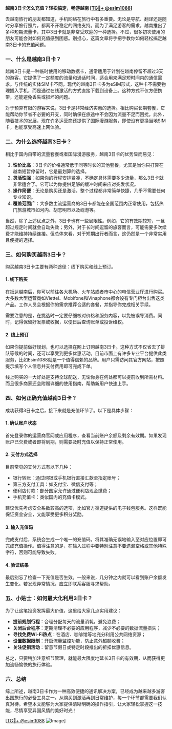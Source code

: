 **越南3日卡怎么充值？轻松搞定，畅游越南 [[TG💪+ @esim1088](https://t.me/s/esim1088)]**

去越南旅行的朋友都知道，手机网络在旅行中有多重要。无论是导航、翻译还是随时分享旅行照片，都离不开稳定的网络支持。而为了满足游客的需求，越南推出了多种短期流量卡，其中3日卡就是非常受欢迎的一种选择。不过，很多初次使用的朋友可能会对如何充值感到困惑。别担心，这篇文章将手把手教你如何轻松搞定越南3日卡的充值问题。

### 一、什么是越南3日卡？

越南3日卡是一种临时使用的移动数据卡，通常适用于计划在越南停留不超过3天的游客。它提供了一定额度的流量和通话时间，适合用来满足短时间内的通信需求。与传统的实体SIM卡不同，现代的越南3日卡多为eSIM形式，这种卡不需要物理插入手机，而是通过在线激活的方式直接下载到设备上。这种方式不仅方便携带，还能避免丢失或损坏的问题。

对于预算有限的游客来说，3日卡是非常经济实惠的选择。相比购买长期套餐，它能帮助你节省不必要的开支，同时确保在旅途中不会因为流量不足而困扰。此外，随着技术的发展，现在许多运营商还提供了国际漫游服务，即使没有更换当地SIM卡，也能享受高速上网体验。

### 二、为什么选择越南3日卡？

相比于国内自带的流量套餐或者国际漫游服务，越南3日卡的优势显而易见：

1. **性价比高**：3日卡的价格通常低于同等时长的其他套餐，尤其是当你只打算在越南短暂停留时，它是最划算的选择。
2. **灵活性强**：如果你的行程安排紧凑，不确定具体需要多少流量，那么3日卡就非常适合了。它可以为你提供足够的缓冲时间来应对突发状况。
3. **操作简便**：无论是购买还是激活，整个过程都非常简单快捷，几乎不需要任何专业知识。
4. **覆盖范围广**：大多数主流运营商的3日卡都能在全国范围内正常使用，包括热门旅游城市如河内、胡志明市以及岘港等。

当然，除了上述优点之外，3日卡也有一些局限性。例如，它的有效期较短，一旦超过规定时间就会自动失效；另外，对于长时间逗留的旅客而言，可能需要多次续费才能维持持续连接。但总体来看，对于短期出行者而言，这仍然是一个非常实用且便捷的选择。

### 三、如何购买越南3日卡？

购买越南3日卡主要有两种途径：线下购买和线上预订。

#### 1. 线下购买

在抵达越南后，你可以前往各大机场、火车站或者市中心的电信营业厅进行购买。大多数大型运营商如Viettel、Mobifone和Vinaphone都会设有专门柜台出售这类产品。工作人员会根据你的需求推荐合适的套餐，并指导你完成相关手续。

需要注意的是，在挑选时一定要仔细核对价格和服务内容，以免被误导消费。同时，记得保留好发票或收据，以便日后查询账单或投诉维权。

#### 2. 线上预订

如果你提前做好规划，也可以选择在网上订购越南3日卡。这种方式不仅省去了排队等候的时间，还可以享受到更多优惠活动。目前市面上有许多专业平台提供此类服务，比如Esim1088就是一个值得信赖的品牌。用户只需访问其官方网站，按照提示填写个人信息并支付费用即可完成下单。

线上购买的一大好处是支持全球配送，无论你身在何处都可以提前收到所需材料。而且很多商家还会附赠详细的使用指南，帮助新用户快速上手。

### 四、如何正确充值越南3日卡？

成功获得3日卡之后，接下来就是充值环节了。以下是具体步骤：

#### 1. 确认账户状态

首先登录你的运营商官网或应用程序，查看当前账户余额及剩余有效期。如果发现账户已欠费或者即将到期，则需要及时充值以保持正常使用。

#### 2. 支付方式选择

目前常见的支付方式有以下几种：
- 银行转账：通过网银或手机银行直接汇款至指定账号；
- 第三方支付工具：如支付宝、微信支付等；
- 便利店付款：部分国家允许通过便利店现金缴费；
- 手机充值卡：类似国内的充值卡模式。

建议优先考虑安全系数较高的选项，比如官方渠道提供的电子钱包服务。这样既能保证资金安全，又能享受更多积分奖励。

#### 3. 输入充值码

完成支付后，系统会生成一个唯一的充值码。将其准确无误地输入至对应位置即可完成充值操作。值得注意的是，在输入过程中要特别注意不要遗漏空格或其他特殊字符，否则可能导致失败。

#### 4. 验证结果

最后别忘了检查一下充值是否生效。一般来说，几分钟之内就可以看到账户余额发生变化。若发现异常情况，应立即联系客服寻求帮助。

### 五、小贴士：如何最大化利用3日卡？

为了让这笔投资发挥最大价值，这里给大家几点实用建议：

- **提前规划行程**：合理分配每天的流量消耗，避免浪费；
- **关闭后台程序**：定期清理不必要的应用程序，减少不必要的数据流量损失；
- **寻找免费Wi-Fi热点**：在酒店、咖啡馆等地充分利用公共网络资源；
- **设置数据限制**：开启流量监控功能，防止意外超额收费；
- **关注促销活动**：留意节假日或特定时段推出的折扣优惠信息。

总之，只要稍加注意细节管理，就能最大限度地延长3日卡的有效期，从而获得更加流畅愉快的旅行体验。

### 六、总结

综上所述，越南3日卡作为一种高效便捷的通讯解决方案，已经成为越来越多游客出国旅行的必备工具之一。从购买到激活再到日常维护，每一个环节都需要我们认真对待。希望本文能够为大家提供清晰明确的操作指引，让大家轻松掌握这一技能，尽情享受异国风情的美好时光！

[[TG💪+ @esim1088](https://t.me/s/esim1088) ![Image](https://i.postimg.cc/4NQfJmqS/Snipaste-2025-05-13-00-14-12.png)]